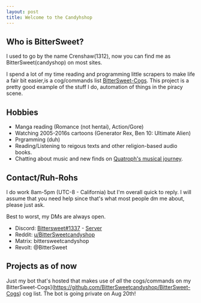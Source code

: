 ```yaml
---
layout: post
title: Welcome to the Candyhshop
---
```

## Who is BitterSweet?
I used to go by the name Crenshaw(1312), now you can find me as BitterSweet(candyshop) on most sites.

I spend a lot of my time reading and programming little scrapers to make life a fair bit easier,is a cog/commands list [BitterSweet-Cogs](https://github.com/BitterSweetcandyshop/BitterSweet-Cogs). This project is a pretty good example of the stuff I do, automation of things in the piracy scene.

## Hobbies
- Manga reading (Romance (not hentai), Action/Gore)
- Watching 2005-2016s cartoons (Generator Rex, Ben 10: Ultimate Alien)
- Prgramming (duh)
- Reading/Listening to reigous texts and other religion-based audio books.
- Chatting about music and new finds on [Quatroph's musical journey](https://discord.gg/ejsrADZfRZ).

## Contact/Ruh-Rohs
I do work 8am-5pm (UTC-8 - California) but I'm overall quick to reply. I will assume that you need help since that's what most people dm me about, please just ask.

Best to worst, my DMs are always open.
- Discord: [Bittersweet#1337](https://discord.com/users/927695547421310996) - [Server]( https://discord.gg/ChS8MZDPRA)
- Reddit: [u/BitterSweetcandyshop](https://www.reddit.com/user/BitterSweetcandyshop)
- Matrix: bittersweetcandyshop
- Revolt: @BitterSweet

## Projects as of now
Just my bot that's hosted that makes use of *all* the cogs/commands on my BitterSweet-Cogs](https://github.com/BitterSweetcandyshop/BitterSweet-Cogs) cog list. The bot is going private on Aug 20th!